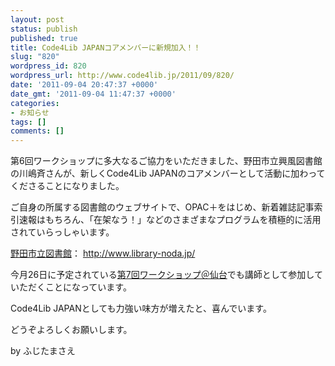 ```yaml
---
layout: post
status: publish
published: true
title: Code4Lib JAPANコアメンバーに新規加入！！
slug: "820"
wordpress_id: 820
wordpress_url: http://www.code4lib.jp/2011/09/820/
date: '2011-09-04 20:47:37 +0000'
date_gmt: '2011-09-04 11:47:37 +0000'
categories:
- お知らせ
tags: []
comments: []
---
```

<div class="section">
<p>第6回ワークショップに多大なるご協力をいただきました、野田市立興風図書館の川嶋斉さんが、新しくCode4Lib JAPANのコアメンバーとして活動に加わってくださることになりました。</p>
<p>ご自身の所属する図書館のウェブサイトで、OPAC＋をはじめ、新着雑誌記事索引速報はもちろん、「在架なう！」などのさまざまなプログラムを積極的に活用されていらっしゃいます。</p>
<p><a href="http://www.library-noda.jp/" target="_blank">野田市立図書館</a>： <a href="http://www.library-noda.jp/" target="_blank">http://www.library-noda.jp/</a></p>
<p>今月26日に予定されている<a href="http://d.hatena.ne.jp/josei002-10/20110901/1314845864" target="_blank">第7回ワークショップ＠仙台</a>でも講師として参加していただくことになっています。</p>
<p>Code4Lib JAPANとしても力強い味方が増えたと、喜んでいます。</p>
<p>どうぞよろしくお願いします。</p>
<p>by ふじたまさえ</p>
</div>
